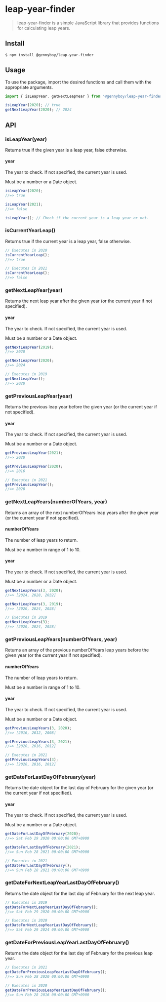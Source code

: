 # leap-year-finder

> leap-year-finder is a simple JavaScript library that provides functions for calculating leap years.

## Install

```
$ npm install @gennyboy/leap-year-finder
```

## Usage

To use the package, import the desired functions and call them with the appropriate arguments.

```javascript
import { isLeapYear, getNextLeapYear } from "@gennyboy/leap-year-finder";

isLeapYear(2020); // true
getNextLeapYear(2020); // 2024
```

## API

### isLeapYear(year)

Returns true if the given year is a leap year, false otherwise.

#### year

The year to check. If not specified, the current year is used.

Must be a number or a Date object.

```javascript
isLeapYear(2020);
//=> true

isLeapYear(2021);
//=> false

isLeapYear(); // Check if the current year is a leap year or not.
```

### isCurrentYearLeap()

Returns true if the current year is a leap year, false otherwise.

```javascript
// Executes in 2020
isCurrentYearLeap();
//=> true

// Executes in 2021
isCurrentYearLeap();
//=> false
```

### getNextLeapYear(year)

Returns the next leap year after the given year (or the current year if not specified).

#### year

The year to check. If not specified, the current year is used.

Must be a number or a Date object.

```javascript
getNextLeapYear(2019);
//=> 2020

getNextLeapYear(2020);
//=> 2024

// Executes in 2019
getNextLeapYear();
//=> 2020
```

### getPreviousLeapYear(year)

Returns the previous leap year before the given year (or the current year if not specified).

#### year

The year to check. If not specified, the current year is used.

Must be a number or a Date object.

```javascript
getPreviousLeapYear(2021);
//=> 2020

getPreviousLeapYear(2020);
//=> 2016

// Executes in 2021
getPreviousLeapYear();
//=> 2020
```

### getNextLeapYears(numberOfYears, year)

Returns an array of the next numberOfYears leap years after the given year (or the current year if not specified).

#### numberOfYears

The number of leap years to return.

Must be a number in range of 1 to 10.

#### year

The year to check. If not specified, the current year is used.

Must be a number or a Date object.

```javascript
getNextLeapYears(3, 2020);
//=> [2024, 2028, 2032]

getNextLeapYears(3, 2019);
//=> [2020, 2024, 2028]

// Executes in 2019
getNextLeapYears(3);
//=> [2020, 2024, 2028]
```

### getPreviousLeapYears(numberOfYears, year)

Returns an array of the previous numberOfYears leap years before the given year (or the current year if not specified).

#### numberOfYears

The number of leap years to return.

Must be a number in range of 1 to 10.

#### year

The year to check. If not specified, the current year is used.

Must be a number or a Date object.

```javascript
getPreviousLeapYears(3, 2020);
//=> [2016, 2012, 2008]

getPreviousLeapYears(3, 2021);
//=> [2020, 2016, 2012]

// Executes in 2021
getPreviousLeapYears(3);
//=> [2020, 2016, 2012]
```

### getDateForLastDayOfFebruary(year)

Returns the date object for the last day of February for the given year (or the current year if not specified).

#### year

The year to check. If not specified, the current year is used.

Must be a number or a Date object.

```javascript
getDateForLastDayOfFebruary(2020);
//=> Sat Feb 29 2020 00:00:00 GMT+0900

getDateForLastDayOfFebruary(2021);
//=> Sun Feb 28 2021 00:00:00 GMT+0900

// Executes in 2021
getDateForLastDayOfFebruary();
//=> Sun Feb 28 2021 00:00:00 GMT+0900
```

### getDateForNextLeapYearLastDayOfFebruary()

Returns the date object for the last day of February for the next leap year.

```javascript
// Executes in 2019
getDateForNextLeapYearLastDayOfFebruary();
//=> Sat Feb 29 2020 00:00:00 GMT+0900

// Executes in 2020
getDateForNextLeapYearLastDayOfFebruary();
//=> Sat Feb 29 2024 00:00:00 GMT+0900
```

### getDateForPreviousLeapYearLastDayOfFebruary()

Returns the date object for the last day of February for the previous leap year.

```javascript
// Executes in 2021
getDateForPreviousLeapYearLastDayOfFebruary();
//=> Sun Feb 28 2020 00:00:00 GMT+0900

// Executes in 2020
getDateForPreviousLeapYearLastDayOfFebruary();
//=> Sun Feb 28 2016 00:00:00 GMT+0900
```

